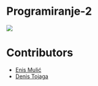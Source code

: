 # Programiranje-2

[<img src="https://discordapp.com/api/guilds/440055845552914433/widget.png" align="center">](https://discord.gg/rsheCEV)


# Contributors

* [Enis Mulić](https://github.com/PancakeAlchemist)  
* [Denis Tojaga](https://github.com/Denis-Tojaga)